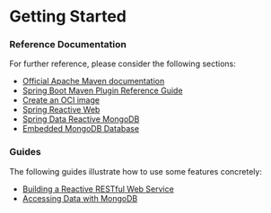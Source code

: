 # Getting Started

### Reference Documentation
For further reference, please consider the following sections:

* [Official Apache Maven documentation](https://maven.apache.org/guides/index.html)
* [Spring Boot Maven Plugin Reference Guide](https://docs.spring.io/spring-boot/docs/2.7.11/maven-plugin/reference/html/)
* [Create an OCI image](https://docs.spring.io/spring-boot/docs/2.7.11/maven-plugin/reference/html/#build-image)
* [Spring Reactive Web](https://docs.spring.io/spring-boot/docs/2.7.11/reference/htmlsingle/#web.reactive)
* [Spring Data Reactive MongoDB](https://docs.spring.io/spring-boot/docs/2.7.11/reference/htmlsingle/#data.nosql.mongodb)
* [Embedded MongoDB Database](https://docs.spring.io/spring-boot/docs/2.7.11/reference/htmlsingle/#data.nosql.mongodb.embedded)

### Guides
The following guides illustrate how to use some features concretely:

* [Building a Reactive RESTful Web Service](https://spring.io/guides/gs/reactive-rest-service/)
* [Accessing Data with MongoDB](https://spring.io/guides/gs/accessing-data-mongodb/)

